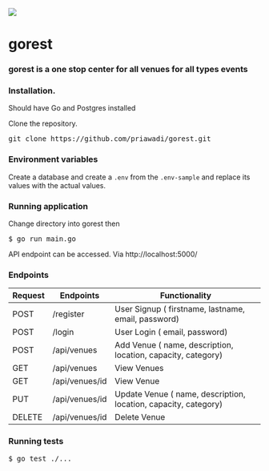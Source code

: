 ![](https://github.com/priawadi/gorest/workflows/Go/badge.svg)
# gorest

### gorest is a one stop center for all venues for all types events

### Installation.
Should have Go and Postgres installed

Clone the repository.
<pre>
git clone https://github.com/priawadi/gorest.git
</pre>

### Environment variables
Create a database and create a `.env` from the `.env-sample` and replace its values with the actual values.

### Running application
Change directory into gorest then
<pre>
$ go run main.go
</pre>

API endpoint can be accessed. Via http://localhost:5000/

### Endpoints

Request |       Endpoints                 |       Functionality
--------|---------------------------------|--------------------------------
POST    |  /register                      |   User Signup   ( firstname, lastname, email, password)
POST    |  /login                         |   User Login    ( email, password)
POST    |  /api/venues                    |   Add Venue     ( name, description, location, capacity, category)
GET     |  /api/venues                    |   View Venues
GET     |  /api/venues/id                 |   View Venue
PUT     |  /api/venues/id                 |   Update Venue  ( name, description, location, capacity, category)
DELETE  |  /api/venues/id                 |   Delete Venue

### Running tests
<pre>
$ go test ./...
</pre>
